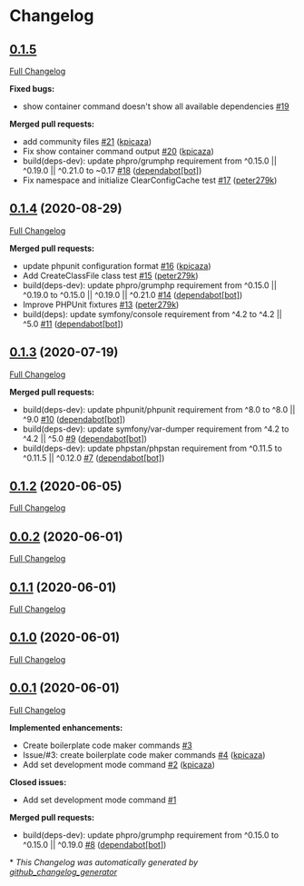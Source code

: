 # Changelog

## [0.1.5](https://github.com/antidot-framework/dev-tools/tree/0.1.5)

[Full Changelog](https://github.com/antidot-framework/dev-tools/compare/0.1.4...0.1.5)

**Fixed bugs:**

- show container command doesn't show all available dependencies [\#19](https://github.com/antidot-framework/dev-tools/issues/19)

**Merged pull requests:**

- add community files [\#21](https://github.com/antidot-framework/dev-tools/pull/21) ([kpicaza](https://github.com/kpicaza))
- Fix show container command output [\#20](https://github.com/antidot-framework/dev-tools/pull/20) ([kpicaza](https://github.com/kpicaza))
- build\(deps-dev\): update phpro/grumphp requirement from ^0.15.0 || ^0.19.0 || ^0.21.0 to ~0.17 [\#18](https://github.com/antidot-framework/dev-tools/pull/18) ([dependabot[bot]](https://github.com/apps/dependabot))
- Fix namespace and initialize ClearConfigCache test [\#17](https://github.com/antidot-framework/dev-tools/pull/17) ([peter279k](https://github.com/peter279k))

## [0.1.4](https://github.com/antidot-framework/dev-tools/tree/0.1.4) (2020-08-29)

[Full Changelog](https://github.com/antidot-framework/dev-tools/compare/0.1.3...0.1.4)

**Merged pull requests:**

- update phpunit configuration format [\#16](https://github.com/antidot-framework/dev-tools/pull/16) ([kpicaza](https://github.com/kpicaza))
- Add CreateClassFile class test [\#15](https://github.com/antidot-framework/dev-tools/pull/15) ([peter279k](https://github.com/peter279k))
- build\(deps-dev\): update phpro/grumphp requirement from ^0.15.0 || ^0.19.0 to ^0.15.0 || ^0.19.0 || ^0.21.0 [\#14](https://github.com/antidot-framework/dev-tools/pull/14) ([dependabot[bot]](https://github.com/apps/dependabot))
- Improve PHPUnit fixtures [\#13](https://github.com/antidot-framework/dev-tools/pull/13) ([peter279k](https://github.com/peter279k))
- build\(deps\): update symfony/console requirement from ^4.2 to ^4.2 || ^5.0 [\#11](https://github.com/antidot-framework/dev-tools/pull/11) ([dependabot[bot]](https://github.com/apps/dependabot))

## [0.1.3](https://github.com/antidot-framework/dev-tools/tree/0.1.3) (2020-07-19)

[Full Changelog](https://github.com/antidot-framework/dev-tools/compare/0.1.2...0.1.3)

**Merged pull requests:**

- build\(deps-dev\): update phpunit/phpunit requirement from ^8.0 to ^8.0 || ^9.0 [\#10](https://github.com/antidot-framework/dev-tools/pull/10) ([dependabot[bot]](https://github.com/apps/dependabot))
- build\(deps-dev\): update symfony/var-dumper requirement from ^4.2 to ^4.2 || ^5.0 [\#9](https://github.com/antidot-framework/dev-tools/pull/9) ([dependabot[bot]](https://github.com/apps/dependabot))
- build\(deps-dev\): update phpstan/phpstan requirement from ^0.11.5 to ^0.11.5 || ^0.12.0 [\#7](https://github.com/antidot-framework/dev-tools/pull/7) ([dependabot[bot]](https://github.com/apps/dependabot))

## [0.1.2](https://github.com/antidot-framework/dev-tools/tree/0.1.2) (2020-06-05)

[Full Changelog](https://github.com/antidot-framework/dev-tools/compare/0.0.2...0.1.2)

## [0.0.2](https://github.com/antidot-framework/dev-tools/tree/0.0.2) (2020-06-01)

[Full Changelog](https://github.com/antidot-framework/dev-tools/compare/0.1.1...0.0.2)

## [0.1.1](https://github.com/antidot-framework/dev-tools/tree/0.1.1) (2020-06-01)

[Full Changelog](https://github.com/antidot-framework/dev-tools/compare/0.1.0...0.1.1)

## [0.1.0](https://github.com/antidot-framework/dev-tools/tree/0.1.0) (2020-06-01)

[Full Changelog](https://github.com/antidot-framework/dev-tools/compare/0.0.1...0.1.0)

## [0.0.1](https://github.com/antidot-framework/dev-tools/tree/0.0.1) (2020-06-01)

[Full Changelog](https://github.com/antidot-framework/dev-tools/compare/f816ff1abf63b568e89bc8e459cdaf50c36f4035...0.0.1)

**Implemented enhancements:**

- Create boilerplate code maker commands [\#3](https://github.com/antidot-framework/dev-tools/issues/3)
- Issue/\#3: create boilerplate code maker commands [\#4](https://github.com/antidot-framework/dev-tools/pull/4) ([kpicaza](https://github.com/kpicaza))
- Add set development mode command [\#2](https://github.com/antidot-framework/dev-tools/pull/2) ([kpicaza](https://github.com/kpicaza))

**Closed issues:**

- Add set development mode command [\#1](https://github.com/antidot-framework/dev-tools/issues/1)

**Merged pull requests:**

- build\(deps-dev\): update phpro/grumphp requirement from ^0.15.0 to ^0.15.0 || ^0.19.0 [\#8](https://github.com/antidot-framework/dev-tools/pull/8) ([dependabot[bot]](https://github.com/apps/dependabot))



\* *This Changelog was automatically generated by [github_changelog_generator](https://github.com/github-changelog-generator/github-changelog-generator)*
